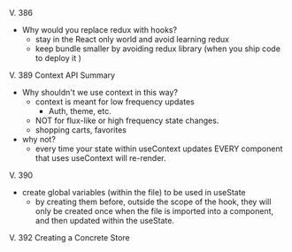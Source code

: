 V. 386 
- Why would you replace redux with hooks?
  - stay in the React only world and avoid learning redux
  - keep bundle smaller by avoiding redux library (when you ship code to deploy it )

V. 389 Context API Summary
- Why shouldn't we use context in this way? 
  - context is meant for low frequency updates 
    - Auth, theme, etc.
  - NOT for flux-like or high frequency state changes.
  - shopping carts, favorites
- why not?
  - every time your state within useContext updates EVERY component that uses useContext will re-render.

V. 390 
- create global variables (within the file) to be used in useState 
  - by creating them before, outside the scope of the hook, they will only be created once when the file is imported into a component, and then updated within the useState.

V. 392 Creating a Concrete Store

